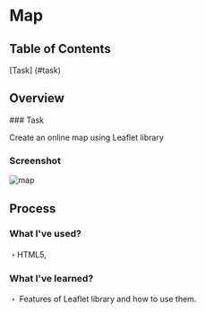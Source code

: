 # Map

## Table of Contents

[Task] (#task)

## Overview

<a name="task"/>
### Task

Create an online map using Leaflet library

### Screenshot
![map](https://user-images.githubusercontent.com/100945614/175381204-039fa600-7ee2-4999-9ae6-0cccca808072.png)

## Process

### What I've used?

・HTML5,

### What I've learned?

・ Features of Leaflet library and how to use them.

